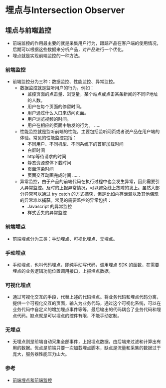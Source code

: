 # 埋点与Intersection Observer
## 埋点与前端监控
- 前端监控的作用最主要的就是采集用户行为，跟踪产品在客户端的使用情况，后期可以根据这些数据来分析产品，对产品进行一个优化。
- 埋点就是实现前端监控的一种方法。
### 前端监控
- 前端监控分为三种：数据监控、性能监控、异常监控。
   - 数据监控就是监听用户的行为，例如：
      - 监控页面的点击量、浏览量，某个站点或点击某条新闻的不同IP地址的人数。
      - 用户在每个页面的停留时间。
      - 用户通过什么入口来访问页面。
      - 用户浏览视频的时间。
      - 用户在相应的页面中触发的行为。
      .....
   - 性能监控就是监听前端的性能，主要包括监听网页或者说产品在用户端的体验。常见的性能监控包括：
      - 不同用户、不同机型、不同系统下的首屏加载时间
      - 白屏时间
      - http等待请求的时间
      - 静态资源整体下载时间
      - 页面渲染时间
      - 页面交互动画完成时间
      ......
   - 异常监控，由于产品的前端代码在执行过程中也会发生异常，因此需要引入异常监控。及时的上报异常情况，可以避免线上故障的发上。虽然大部分异常可以通过 try catch 的方式捕获，但是比如内存泄漏以及其他偶现的异常难以捕获。常见的需要监控的异常包括：
      - Javascript 的异常监控
      - 样式丢失的异常监控
### 前端埋点
- 前端埋点分为三类：手动埋点、可视化埋点、无埋点。
### 手动埋点
- 手动埋点，也叫代码埋点，即纯手动写代码，调用埋点 SDK 的函数，在需要埋点的业务逻辑功能位置调用接口，上报埋点数据。
### 可视化埋点
- 通过可视化交互的手段，代替上述的代码埋点。将业务代码和埋点代码分离，提供一个可视化交互的页面，输入为业务代码，通过这个可视化系统，可以在业务代码中自定义的增加埋点事件等等，最后输出的代码耦合了业务代码和埋点代码。缺点就是可以埋点的控件有限，不能手动定制。
### 无埋点
- 无埋点则是前端自动采集全部事件，上报埋点数据，由后端来过滤和计算出有用的数据。优点是前端只要一次加载埋点脚本，缺点是流量和采集的数据过于庞大，服务器性能压力山大。


### 参考
- [前端埋点和前端监控](https://zhuanlan.zhihu.com/p/65834362)


